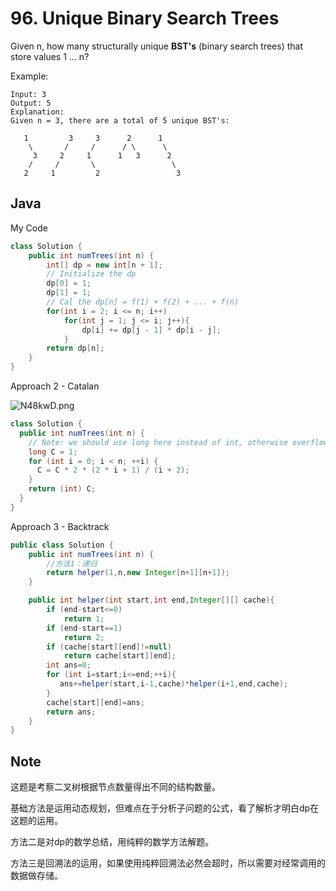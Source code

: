# 96. Unique Binary Search Trees

Given n, how many structurally unique **BST's** (binary search trees) that store values 1 ... n?

Example:

```
Input: 3
Output: 5
Explanation:
Given n = 3, there are a total of 5 unique BST's:

   1         3     3      2      1
    \       /     /      / \      \
     3     2     1      1   3      2
    /     /       \                 \
   2     1         2                 3
```

## Java

My Code
```java
class Solution {
    public int numTrees(int n) {
        int[] dp = new int[n + 1];
        // Initialize the dp
        dp[0] = 1;
        dp[1] = 1;
        // Cal the dp[n] = f(1) + f(2) + ... + f(n)
        for(int i = 2; i <= n; i++)
            for(int j = 1; j <= i; j++){
                dp[i] += dp[j - 1] * dp[i - j];
            }
        return dp[n];
    }
}
```

Approach 2 - Catalan

![N48kwD.png](https://s1.ax1x.com/2020/06/30/N48kwD.png)

```java
class Solution {
  public int numTrees(int n) {
    // Note: we should use long here instead of int, otherwise overflow
    long C = 1;
    for (int i = 0; i < n; ++i) {
      C = C * 2 * (2 * i + 1) / (i + 2);
    }
    return (int) C;
  }
}
```

Approach 3 - Backtrack
```java
public class Solution {
    public int numTrees(int n) {
        //方法1：递归
        return helper(1,n,new Integer[n+1][n+1]);
    }

    public int helper(int start,int end,Integer[][] cache){
        if (end-start<=0)
            return 1;
        if (end-start==1)
            return 2;
        if (cache[start][end]!=null)
            return cache[start][end];
        int ans=0;
        for (int i=start;i<=end;++i){
           ans+=helper(start,i-1,cache)*helper(i+1,end,cache);
        }
        cache[start][end]=ans;
        return ans;
    }
}
```

## Note

这题是考察二叉树根据节点数量得出不同的结构数量。

基础方法是运用动态规划，但难点在于分析子问题的公式，看了解析才明白dp在这题的运用。

方法二是对dp的数学总结，用纯粹的数学方法解题。

方法三是回溯法的运用，如果使用纯粹回溯法必然会超时，所以需要对经常调用的数据做存储。


